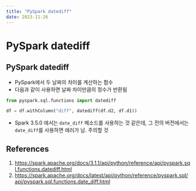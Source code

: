```yaml
---
title: "PySpark datediff"
date: 2023-11-26
---
```


# PySpark datediff

## PySpark datediff

- PySpark에서 두 날짜의 차이를 계산하는 함수
- 다음과 같이 사용하면 날짜 차이만큼의 정수가 반환됨

```python
from pyspark.sql.functions import datediff

df = df.withColumn("diff", datediff(df.d2, df.d1))
```

- Spark 3.5.0 에서는 `date_diff` 메소드를 사용하는 것 같은데, 그 전의 버전에서는 `date_diff`를 사용하면 에러가 남. 주의할 것

## References

1. https://spark.apache.org/docs/3.1.1/api/python/reference/api/pyspark.sql.functions.datediff.html
2. https://spark.apache.org/docs/latest/api/python/reference/pyspark.sql/api/pyspark.sql.functions.date_diff.html
